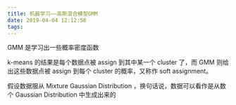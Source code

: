 ```yaml
---
title: 机器学习——高斯混合模型GMM
date: 2019-04-04 12:12:58
tags:
---
```


GMM 是学习出一些概率密度函数

k-means 的结果是每个数据点被 assign 到其中某一个 cluster 了，而 GMM 则给出这些数据点被 assign 到每个 cluster 的概率，又称作 soft assignment。



假设数据服从 Mixture Gaussian Distribution ，换句话说，数据可以看作是从数个 Gaussian Distribution 中生成出来的



